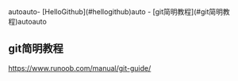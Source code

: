 

<!-- TOC -->autoauto- [HelloGithub](#hellogithub)auto    - [git简明教程](#git简明教程)autoauto<!-- /TOC -->



## git简明教程

https://www.runoob.com/manual/git-guide/

